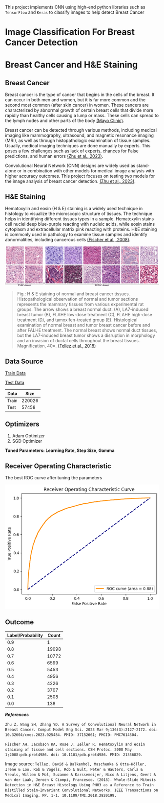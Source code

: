 This project implements CNN using high-end python libraries such as `TensorFlow` and `Keras` to classify images to help detect Breast Cancer
# **Image Classification For Breast Cancer Detection**

# **Breast Cancer and H&E Staining**

## **Breast Cancer**

Breast cancer is the type of cancer that begins in the cells of the breast. It can occur in both men and women, but it is far more common and the second most common (after skin cancer) in women. These cancers are characterized by abnormal growth of certain breast cells that divide more rapidly than healthy cells causing a lump or mass. These cells can spread to the lymph nodes and other parts of the body [(Mayo Clinic)](https://www.mayoclinic.org/diseases-conditions/breast-cancer/symptoms-causes/syc-20352470#:~:text=Doctors%20know%20that%20breast%20cancer,other%20parts%20of%20your%20body.).

Breast cancer can be detected through various methods, including medical imaging like mammography, ultrasound, and magnetic resonance imaging (MRI), as well as through histopathologic examination of tissue samples. Usually, medical imaging techniques are done manually by experts. This poses a few challenges such as lack of experts, chances for False predictions, and human errors [(Zhu et al., 2023)](https://www.ncbi.nlm.nih.gov/pmc/articles/PMC7614504/).

Convolutional Neural Network (CNN) designs are widely used as stand-alone or in combination with other models for medical image analysis with higher accuracy outcomes. This project focuses on testing two models for the image analysis of breast cancer detection. [(Zhu et al., 2023)](https://www.ncbi.nlm.nih.gov/pmc/articles/PMC7614504/).


## **H&E Staining**

Hematoxylin and eosin (H & E) staining is a widely used technique in histology to visualize the microscopic structure of tissues. The technique helps in identifying different tissues types in a sample. Hematoxylin stains cell nuclei deep blue-purple reacting with nucleic acids, while eosin stains cytoplasm and extracellular matrix pink reacting with proteins. H&E staining is commonly used in pathology to examine tissue samples and identify abnormalities, including cancerous cells [(Fischer et al., 2008)](https://pubmed.ncbi.nlm.nih.gov/21356829/).

![imag](H&Estaining.png)

> Fig.: H & E staining of normal and breast cancer tissues. Histopathological observation of normal and tumor sections represents the mammary tissues from various experimental rat groups. The arrow shows a breast normal duct. (A), LA7-induced breast tumor (B), FLAHE low-dose treatment (C), FLAHE high-dose treatment (D), and tamoxifen-treated group (E). Histological examination of normal breast and tumor breast cancer before and after FALHE treatment. The normal breast shows normal duct tissues, but the LA7-induced breast tumor shows a disruption in morphology and an invasion of ductal cells throughout the breast tissues. Magnification, 40×. [(Tellez et al., 2018)](https://www.researchgate.net/publication/324073594_Whole-Slide_Mitosis_Detection_in_HE_Breast_Histology_Using_PHH3_as_a_Reference_to_Train_Distilled_Stain-Invariant_Convolutional_Networks#pf2)

## **Data Source**

[Train Data](train_labels.csv)

[Test Data](test_label.csv)

| Data | Size |
|------|------|
|Train|220026|
|Test|57458|

## **Optimizers**

1) Adam Optimizer
2) SGD Optimizer

**Tuned Parameters: Learning Rate, Step Size, Gamma**

## **Receiver Operating Characteristic**

The best ROC curve after tuning the parameters

![ROC Curve](ROC_best.png)

## **Outcome**

|Label/Probability|Count|
|-----------------|-----|
|0.9    |     1|
|0.8   |   19098|
|0.7   |   10772|
|0.6   |  6599  |
|0.5   |   5453|
|0.4   |   4956|
|0.3  |  4226|
|0.2  |  3707|
|0.1 |   2508|
|0.0  |  138 |


***References***

`Zhu Z, Wang SH, Zhang YD. A Survey of Convolutional Neural Network in Breast Cancer. Comput Model Eng Sci. 2023 Mar 9;136(3):2127-2172. doi: 10.32604/cmes.2023.025484. PMID: 37152661; PMCID: PMC7614504.`

`Fischer AH, Jacobson KA, Rose J, Zeller R. Hematoxylin and eosin staining of tissue and cell sections. CSH Protoc. 2008 May 1;2008:pdb.prot4986. doi: 10.1101/pdb.prot4986. PMID: 21356829.`

Image source: `Tellez, David & Balkenhol, Maschenka & Otte-Höller, Irene & Loo, Rob & Vogels, Rob & Bult, Peter & Wauters, Carla & Vreuls, Willem & Mol, Suzanne & Karssemeijer, Nico & Litjens, Geert & van der Laak, Jeroen & Ciompi, Francesco. (2018). Whole-Slide Mitosis Detection in H&E Breast Histology Using PHH3 as a Reference to Train Distilled Stain-Invariant Convolutional Networks. IEEE Transactions on Medical Imaging. PP. 1-1. 10.1109/TMI.2018.2820199. `

